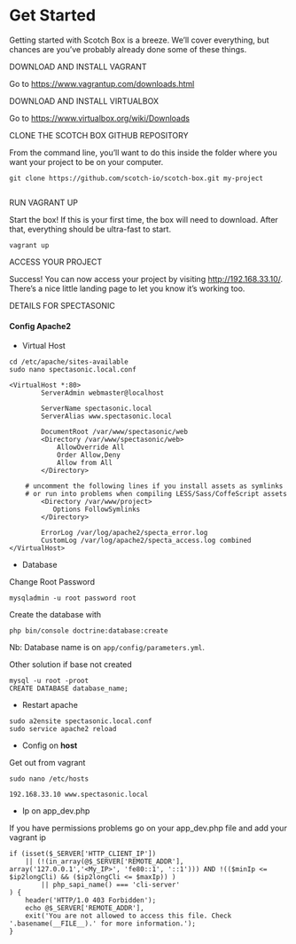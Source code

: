 # Get Started

Getting started with Scotch Box is a breeze. We’ll cover everything, but chances are you’ve probably already done some of these things.

DOWNLOAD AND INSTALL VAGRANT



Go to https://www.vagrantup.com/downloads.html

DOWNLOAD AND INSTALL VIRTUALBOX


Go to https://www.virtualbox.org/wiki/Downloads

CLONE THE SCOTCH BOX GITHUB REPOSITORY



From the command line, you’ll want to do this inside the folder where you want your project to be on your computer.
```
git clone https://github.com/scotch-io/scotch-box.git my-project
 
```
RUN VAGRANT UP



Start the box! If this is your first time, the box will need to download. After that, everything should be ultra-fast to start.

```
vagrant up

```

ACCESS YOUR PROJECT



Success! You can now access your project by visiting http://192.168.33.10/. There’s a nice little landing page to let you know it’s working too.

DETAILS FOR SPECTASONIC

#### Config Apache2

* Virtual Host


```
cd /etc/apache/sites-available
sudo nano spectasonic.local.conf

<VirtualHost *:80>
        ServerAdmin webmaster@localhost

        ServerName spectasonic.local
        ServerAlias www.spectasonic.local

        DocumentRoot /var/www/spectasonic/web
        <Directory /var/www/spectasonic/web>
            AllowOverride All
            Order Allow,Deny
            Allow from All
        </Directory>

    # uncomment the following lines if you install assets as symlinks
    # or run into problems when compiling LESS/Sass/CoffeScript assets
        <Directory /var/www/project>
           Options FollowSymlinks
        </Directory>

        ErrorLog /var/log/apache2/specta_error.log
        CustomLog /var/log/apache2/specta_access.log combined
</VirtualHost>

```

* Database

Change Root Password

```
mysqladmin -u root password root
```

Create the database with

```
php bin/console doctrine:database:create

```

Nb: Database name is on `app/config/parameters.yml`.

Other solution if base not created

```
mysql -u root -proot
CREATE DATABASE database_name;
```
* Restart apache

```
sudo a2ensite spectasonic.local.conf
sudo service apache2 reload

```

* Config on **host**

Get out from vagrant

```
sudo nano /etc/hosts

192.168.33.10 www.spectasonic.local
```

* Ip on app_dev.php

If you have permissions problems go on your app_dev.php file and add your vagrant ip

```
if (isset($_SERVER['HTTP_CLIENT_IP'])
    || (!(in_array(@$_SERVER['REMOTE_ADDR'], array('127.0.0.1','<My_IP>', 'fe80::1', '::1'))) AND !(($minIp <= $ip2longCli) && ($ip2longCli <= $maxIp)) )
        || php_sapi_name() === 'cli-server'
) {
    header('HTTP/1.0 403 Forbidden');
    echo @$_SERVER['REMOTE_ADDR'],
    exit('You are not allowed to access this file. Check '.basename(__FILE__).' for more information.');
}
```